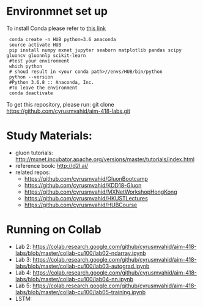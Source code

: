 # Environmnet set up
To install Conda please refer to [this link](https://docs.conda.io/projects/conda/en/latest/user-guide/install/index.html)
```
 conda create -n HUB python=3.6 anaconda
 source activate HUB
 pip install numpy mxnet jupyter seaborn matplotlib pandas scipy gluoncv gluonnlp scikit-learn
 #test your environment
 which python
 # shoud result in <your conda path>//envs/HUB/bin/python
 python --version
 #Python 3.6.8 :: Anaconda, Inc.
 #To leave the environment
 conda deactivate
 ```
 
 To get this repository, please run:
 git clone https://github.com/cyrusmvahid/aim-418-labs.git
 
# Study Materials:
- gluon tutorials: http://mxnet.incubator.apache.org/versions/master/tutorials/index.html 
- reference book: http://d2l.ai/
- related repos:
  - https://github.com/cyrusmvahid/GluonBootcamp
  - https://github.com/cyrusmvahid/KDD18-Gluon
  - https://github.com/cyrusmvahid/MXNetWorkshopHongKong
  - https://github.com/cyrusmvahid/HKUSTLectures
  - https://github.com/cyrusmvahid/HUBCourse
  
 # Running on Collab
 - Lab 2: https://colab.research.google.com/github/cyrusmvahid/aim-418-labs/blob/master/collab-cu100/lab02-ndarray.ipynb
 - Lab 3: https://colab.research.google.com/github/cyrusmvahid/aim-418-labs/blob/master/collab-cu100/lab03-autograd.ipynb
 - Lab 4: https://colab.research.google.com/github/cyrusmvahid/aim-418-labs/blob/master/collab-cu100/lab04-nn.ipynb
 - Lab 5: https://colab.research.google.com/github/cyrusmvahid/aim-418-labs/blob/master/collab-cu100/lab05-training.ipynb
 - LSTM: 
 
 